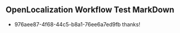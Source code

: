 ## OpenLocalization Workflow Test MarkDown
* 976aee87-4f68-44c5-b8a1-76ee6a7ed9fb thanks!

<!--HONumber=Aug16_HO1-->


